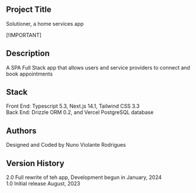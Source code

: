 
## Project Title

Solutioner, a home services app

[!IMPORTANT]
## Description

A SPA Full Stack app that allows users and service providers to connect and book appointments

## Stack

Front End: Typescript 5.3, Next.js 14.1, Tailwind CSS 3.3  
Back End: Drizzle ORM 0.2, and Vercel PostgreSQL database

## Authors

Designed and Coded by Nuno Violante Rodrigues

## Version History

2.0 Full rewrite of teh app, Development begun in January, 2024  
1.0 Initial release August, 2023


